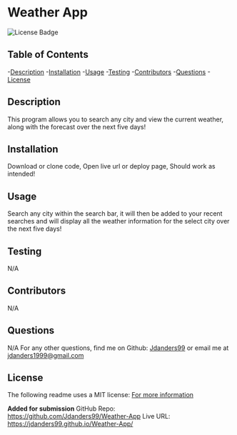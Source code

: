 # Weather App
![License Badge](https://img.shields.io/badge/license-MIT-orange)
  
## Table of Contents
-[Description](#description)
-[Installation](#installation)
-[Usage](#usage)
-[Testing](#tests)
-[Contributors](#contributors)
-[Questions](#questions)
-[License](#license)

## Description
This program allows you to search any city and view the current weather, along with the forecast over the next five days!

## Installation
Download or clone code,
Open live url or deploy page,
Should work as intended!

## Usage
Search any city within the search bar, it will then be added to your recent searches and will display all the weather information for the select city over the next five days!

## Testing
N/A

## Contributors
N/A

## Questions
N/A
For any other questions, find me on Github: [Jdanders99](https://github.com/Jdanders99)
or email me at [jdanders1999@gmail.com](mailto:jdanders1999@gmail.com)

## License
The following readme uses a MIT license:
[For more information](https://choosealicense.com/licenses/mit/)

**Added for submission**
GitHub Repo: https://github.com/Jdanders99/Weather-App
Live URL: https://jdanders99.github.io/Weather-App/